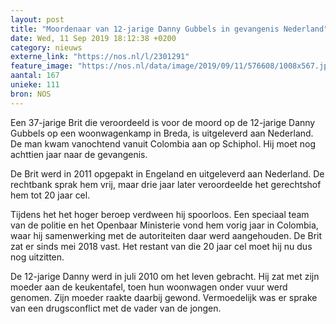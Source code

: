 ```yaml
---
layout: post
title: "Moordenaar van 12-jarige Danny Gubbels in gevangenis Nederland"
date: Wed, 11 Sep 2019 18:12:38 +0200
category: nieuws
externe_link: "https://nos.nl/l/2301291"
feature_image: "https://nos.nl/data/image/2019/09/11/576608/1008x567.jpg"
aantal: 167
unieke: 111
bron: NOS
---
```


<p>Een 37-jarige Brit die veroordeeld is voor de moord op de 12-jarige Danny Gubbels op een woonwagenkamp in Breda, is uitgeleverd aan Nederland. De man kwam vanochtend vanuit Colombia aan op Schiphol. Hij moet nog achttien jaar naar de gevangenis.</p>
<p>De Brit werd in 2011 opgepakt in Engeland en uitgeleverd aan Nederland. De rechtbank sprak hem vrij, maar drie jaar later veroordeelde het gerechtshof hem tot 20 jaar cel.</p>
<p>Tijdens het het hoger beroep verdween hij spoorloos. Een speciaal team van de politie en het Openbaar Ministerie vond hem vorig jaar in Colombia, waar hij samenwerking met de autoriteiten daar werd aangehouden. De Brit zat er sinds mei 2018 vast. Het restant van die 20 jaar cel moet hij nu dus nog uitzitten.</p>
<p>De 12-jarige Danny werd in juli 2010 om het leven gebracht. Hij zat met zijn moeder aan de keukentafel, toen hun woonwagen onder vuur werd genomen. Zijn moeder raakte daarbij gewond. Vermoedelijk was er sprake van een drugsconflict met de vader van de jongen.</p>
